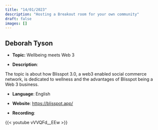```yaml
---
title: "14/01/2023"
description: "Hosting a Breakout room for your own community"
draft: false
images: []
---
```


## Deborah Tyson

- **Topic:** Wellbeing meets Web 3

- **Description**:

The topic is about how Blisspot 3.0, a web3 enabled social commerce network, is dedicated to wellness and the advantages of Blisspot being a Web 3 business.

- **Language**: English

- **Website**: <https://blisspot.app/>

- **Recording**:

{{<  youtube vVVQFd__EEw >}}
